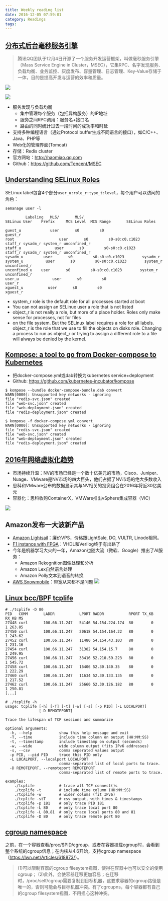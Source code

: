 ```yaml
---
title: Weekly reading list
date: 2016-12-05 07:59:01
category: Readings
tags: 
---
```


## [分布式后台毫秒服务引擎](https://mp.weixin.qq.com/s?__biz=MjM5MDE0Mjc4MA==&mid=2650994968&idx=1&sn=6713bb3b59e1fb38c70f7178de136cfc&key=9ed31d4918c154c8a8a01f529fa196951ebfbc7c22ddf37cc02f933acff56b80bdc3334a865379fc88b0d77b95f756374e51ac0f06d3e192818bb5f459e9ffbaa3967d1e50bb1be2be6b374a57492a39&ascene=0&uin=MTMxMzgxNQ%3D%3D&devicetype=iMac+MacBookPro11%2C1+OSX+OSX+10.12.1+build(16B2555)&version=12000510&nettype=WIFI&fontScale=100&pass_ticket=itDwNGAuxfGv2PEFYN%2Bf3JqefGyu46PmKlXUaIsSa8k%3D)

> 腾讯QQ团队于12月4日开源了一个服务开发运营框架，叫做毫秒服务引擎（Mass Service Engine in Cluster，MSEC），它集RPC、名字发现服务、负载均衡、业务监控、灰度发布、容量管理、日志管理、Key-Value存储于一体，目的是提高开发与运营的效率和质量。

![](/images/14809236732969.jpg)

![](/images/14809236897310.jpg)


* 服务发现与负载均衡
    * 集中管理每个服务（包括异构服务）的IP地址
    * 服务之间RPC调用：服务名+接口名
    * 路由的同时统计过去一段时间的成功率和时延
* 支持多种编程语言（通过Protocol buffer生成不同语言的接口），如C/C++、Java、PHP等
* Web化的管理界面(Tomcat)
* 存储：Redis cluster
* 官方网站：http://haomiao.qq.com
* Github：https://github.com/Tencent/MSEC

## [Understanding SELinux Roles](http://danwalsh.livejournal.com/75683.html)

SELinux label包含4个部分`user_u:role_r:type_t:level`，每个用户可以访问的角色：

```
semanage user -l

         Labeling   MLS/       MLS/                        
SELinux User    Prefix     MCS Level  MCS Range       SELinux Roles

guest_u             user       s0         s0                             guest_r
root                    user       s0         s0-s0:c0.c1023        staff_r sysadm_r system_r unconfined_r
staff_u               user       s0         s0-s0:c0.c1023        staff_r sysadm_r system_r unconfined_r
sysadm_u         user       s0         s0-s0:c0.c1023        sysadm_r
system_u          user       s0         s0-s0:c0.c1023        system_r unconfined_r
unconfined_u    user       s0         s0-s0:c0.c1023        system_r unconfined_r
user_u               user       s0         s0                             user_r
xguest_u           user       s0         s0                             xguest_r
```

* system_r role is the default role for all processes started at boot
* You can not assign an SELinux user a role that is not listed
* object_r is not really a role, but more of a place holder.  Roles only make sense for processes, not for files
* on the file system.  But the SELinux label requires a role for all labels.  object_r is the role that we use to fill the objects on disks role.  Changing a process to run as object_r or trying to assign a different role to a file will always be denied by the kernel.

## [Kompose: a tool to go from Docker-compose to Kubernetes](http://blog.kubernetes.io/2016/11/kompose-tool-go-from-docker-compose-to-kubernetes.html)

- 把docker-compose.yml或dab转换为kubernetes service+deployment
- Github: https://github.com/kubernetes-incubator/kompose

```
$ kompose --bundle docker-compose-bundle.dab convert
WARN[0000]: Unsupported key networks - ignoring
file "redis-svc.json" created
file "web-svc.json" created
file "web-deployment.json" created
file "redis-deployment.json" created

$ kompose -f docker-compose.yml convert
WARN[0000]: Unsupported key networks - ignoring
file "redis-svc.json" created
file "web-svc.json" created
file "web-deployment.json" created
file "redis-deployment.json" created
```

## [2016年网络虚拟化趋势](http://www.sdnlab.com/18153.html)

* 市场持续升温：NV的市场已经是一个数十亿美元的市场，Cisco、Juniper、Nuage、VMware是NV市场的四大巨头，他们占据了NV市场的绝大多数收入
* 思科和VMware公布的数据显示其与NV相关的投资组合在2016年将近30亿美元
* 容器化：思科收购ContainerX，VMWare推出vSphere集成容器（VIC）

![](/images/14809260496846.jpg)


## Amazon发布一大波新产品

- [Amazon Lightsail](https://amazonlightsail.com/)：廉价VPS，价格跟LightSale, DO, VULTR, Linode相同。
- [F1 instance with FPGA](https://aws.amazon.com/cn/blogs/aws/developer-preview-ec2-instances-f1-with-programmable-hardware/)：VHDL和Verilog终于有出路了
- 今年是机器学习大火的一年，Amazon也随大流（微软、Google）推出了AI服务：
    * Amazon Rekognition图像处理和分析
    * Amazon Lex自然语言处理
    * Amazon Polly文本到语音的转换
- [AWS Snowmobile](https://aws.amazon.com/cn/snowmobile/)：带宽从来都不是问题
    ![](/images/14809265679834.jpg)

## [Linux bcc/BPF tcplife](http://www.brendangregg.com/blog/2016-11-30/linux-bcc-tcplife.html)

```
# ./tcplife -D 80
PID   COMM       LADDR           LPORT RADDR           RPORT TX_KB RX_KB MS
27448 curl       100.66.11.247   54146 54.154.224.174  80        0     1 263.85
27450 curl       100.66.11.247   20618 54.154.164.22   80        0     1 243.62
27452 curl       100.66.11.247   11480 54.154.43.103   80        0     1 231.16
27454 curl       100.66.11.247   31382 54.154.15.7     80        0     1 249.95
27456 curl       100.66.11.247   33416 52.210.59.223   80        0     1 545.72
27458 curl       100.66.11.247   16406 52.30.140.35    80        0     1 222.29
27460 curl       100.66.11.247   11634 52.30.133.135   80        0     1 217.52
27462 curl       100.66.11.247   25660 52.30.126.182   80        0     1 250.81
[...]

# ./tcplife -h
usage: tcplife [-h] [-T] [-t] [-w] [-s] [-p PID] [-L LOCALPORT]
               [-D REMOTEPORT]

Trace the lifespan of TCP sessions and summarize

optional arguments:
  -h, --help            show this help message and exit
  -T, --time            include time column on output (HH:MM:SS)
  -t, --timestamp       include timestamp on output (seconds)
  -w, --wide            wide column output (fits IPv6 addresses)
  -s, --csv             comma seperated values output
  -p PID, --pid PID     trace this PID only
  -L LOCALPORT, --localport LOCALPORT
                        comma-separated list of local ports to trace.
  -D REMOTEPORT, --remoteport REMOTEPORT
                        comma-separated list of remote ports to trace.

examples:
    ./tcplife           # trace all TCP connect()s
    ./tcplife -t        # include time column (HH:MM:SS)
    ./tcplife -w        # wider colums (fit IPv6)
    ./tcplife -stT      # csv output, with times & timestamps
    ./tcplife -p 181    # only trace PID 181
    ./tcplife -L 80     # only trace local port 80
    ./tcplife -L 80,81  # only trace local ports 80 and 81
    ./tcplife -D 80     # only trace remote port 80
```

## [cgroup namespace](http://hustcat.github.io/cgroup-namespace/)

之前，在一个容器查看/proc/$PID/cgroup，或者在容器挂载cgroup时，会看到整个系统的cgroup信息；在内核从4.6开始，支持cgroup namespace （<https://lwn.net/Articles/618873/>）。

> (1)可以限制容器的cgroup filesytem视图，使得在容器中也可以安全的使用cgroup；
> (2)此外，会使容器迁移更加容易；在迁移时，/proc/self/cgroup需要复制到目标机器，这要求容器的cgroup路径是唯一的，否则可能会与目标机器冲突。有了cgroupns，每个容器都有自己的cgroup filesystem视图，不用担心这种冲突。



